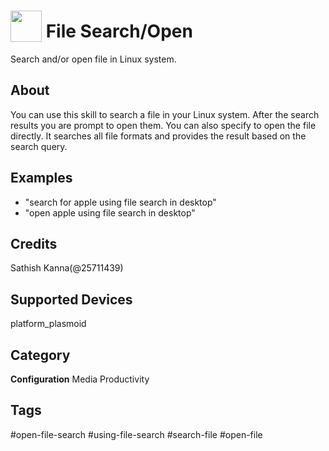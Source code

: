 # <img src='https://raw.githack.com/FortAwesome/Font-Awesome/master/svgs/solid/linux.svg' card_color='#188FBA' width='50' height='50' style='vertical-align:bottom'/> File Search/Open
Search and/or open file in Linux system.

## About
You can use this skill to search a file in your Linux system. After the search results you are prompt to open them. You can also specify to open the file directly. It searches all file formats and provides the result based on the search query. 

## Examples
* "search for apple using file search in desktop"
* "open apple using file search in desktop"

## Credits
Sathish Kanna(@25711439)

## Supported Devices 
platform_plasmoid 

## Category
**Configuration**
Media
Productivity

## Tags
#open-file-search
#using-file-search
#search-file
#open-file
